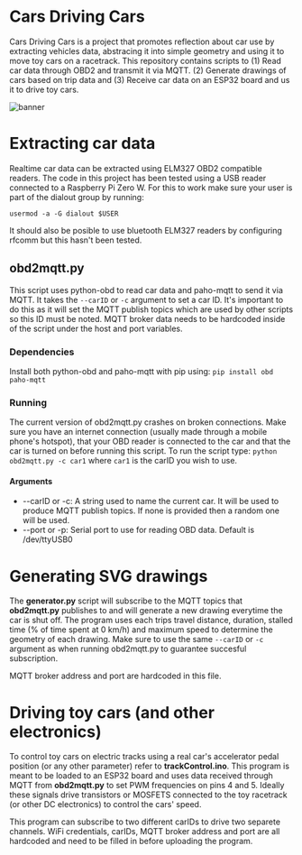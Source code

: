 # Cars Driving Cars
Cars Driving Cars is a project that promotes reflection about car use by extracting vehicles data, abstracing it into simple geometry and using it to move toy cars on a racetrack. 
This repository contains scripts to (1) Read car data through OBD2 and transmit it via MQTT. (2) Generate drawings of cars based on trip data and (3) Receive car data on an 
ESP32 board and us it to drive toy cars. 

![banner](https://github.com/dtpisanty/carsDrivingCars/assets/57118670/1cf89fcf-7a39-448d-9921-31a1c5493876)

# Extracting car data
Realtime car data can be extracted using ELM327 OBD2 compatible readers. The code in this project has been tested using a USB reader connected to a Raspberry Pi Zero W.
For this to work make sure your user is part of the dialout group by running:

```usermod -a -G dialout $USER```

It should also be posible to use bluetooth ELM327 readers by configuring rfcomm but this hasn't been tested.

## obd2mqtt.py
This script uses python-obd to read car data and paho-mqtt to send it via MQTT. It takes the ```--carID``` or ```-c``` argument to set a car ID. It's important 
to do this as it will set the MQTT publish topics which are used by other scripts so this ID must be noted. MQTT broker data needs to be hardcoded inside of the
script under the host and port variables.

### Dependencies
Install both python-obd and paho-mqtt with pip using:
```pip install obd paho-mqtt```

### Running
The current version of obd2mqtt.py crashes on broken connections. Make sure you have an internet connection (usually made through a mobile phone's hotspot),
that your OBD reader is connected to the car and that the car is turned on before running this script.
To run the script type: ```python obd2mqtt.py -c car1``` where `car1` is the carID you wish to use.
#### Arguments
* --carID or -c: A string used to name the current car. It will be used to produce MQTT publish topics. If none is provided then a random one will be used.
* --port or -p: Serial port to use for reading OBD data. Default is /dev/ttyUSB0

# Generating SVG drawings
The __generator.py__ script will subscribe to the MQTT topics that __obd2mqtt.py__ publishes to and will generate a new drawing everytime the car is shut off.
The program uses each trips travel distance, duration, stalled time (% of time spent at 0 km/h) and maximum speed to determine the geometry of each drawing.
Make sure to use the same ```--carID``` or ```-c``` argument as when running obd2mqtt.py to guarantee succesful subscription.

MQTT broker address and port are hardcoded in this file.

# Driving toy cars (and other electronics)
To control toy cars on electric tracks using a real car's accelerator pedal position (or any other parameter) refer to __trackControl.ino__. This program
is meant to be loaded to an ESP32 board and uses data received through MQTT from __obd2mqtt.py__ to set PWM frequencies on pins 4 and 5. Ideally these 
signals drive transistors or MOSFETS connected to the toy racetrack (or other DC electronics) to control the cars' speed.

This program can subscribe to two different carIDs to drive two separete channels. WiFi credentials, carIDs, MQTT broker address and port are all
hardcoded and need to be filled in before uploading the program.
